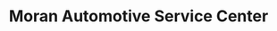 ---
title: "Moran Automotive Service Center"
url: /southgate/moran-automotive-service-center/
shop: car repair
---